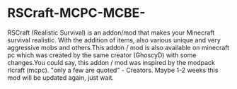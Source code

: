 # RSCraft-MCPC-MCBE-
RSCraft (Realistic Survival) is an addon/mod that makes your Minecraft survival realistic. With the addition of items, also various unique and very aggressive mobs and others.This addon / mod is also available on minecraft pc which was created by the same creator (GhoscyD) with some changes.You could say, this addon / mod was inspired by the modpack rlcraft (mcpc). "only a few are quoted" - Creators. Maybe 1-2 weeks this mod will be updated again, just wait.
